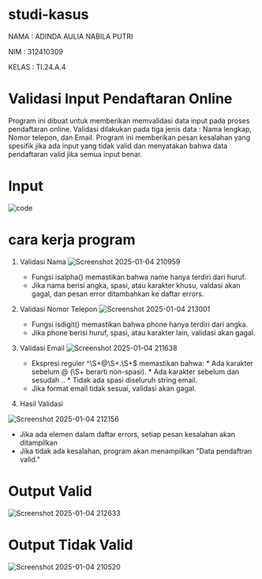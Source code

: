 # studi-kasus

NAMA  : ADINDA AULIA NABILA PUTRI

NIM   : 312410309

KELAS : TI.24.A.4 

# Validasi Input Pendaftaran Online

Program ini dibuat untuk memberikan memvalidasi data input pada proses pendaftaran online. Validasi dilakukan pada tiga jenis data : Nama lengkap, Nomor telepon, dan Email. Program ini memberikan pesan kesalahan yang spesifik jika ada input yang tidak valid dan menyatakan bahwa data pendaftaran valid jika semua input benar. 

# Input 

  ![code](https://github.com/user-attachments/assets/7ada9b10-4b57-4d70-8bc0-cca5d85c7c77)

# cara kerja program 

1. Validasi Nama
   ![Screenshot 2025-01-04 210959](https://github.com/user-attachments/assets/b2775722-d2ca-411b-8cc7-2cd438931ae5)

   * Fungsi isalpha() memastikan bahwa name hanya terdiri dari huruf.
   * Jika nama berisi angka, spasi, atau karakter khusu, valdasi akan gagal, dan pesan error ditambahkan ke daftar errors.

2. Validasi Nomor Telepon
     ![Screenshot 2025-01-04 213001](https://github.com/user-attachments/assets/a688533c-b5a1-4ab6-b8a6-21bd1058fc3b)

   * Fungsi isdigit() memastikan bahwa phone hanya terdiri dari angka.
   * Jika phone berisi huruf, spasi, atau karakter lain, validasi akan gagal.

3. Validasi Email
     ![Screenshot 2025-01-04 211638](https://github.com/user-attachments/assets/f2d88866-bb8a-4fe5-9aa1-1af2e7141fe4)

     * Ekspresi reguler ^\S+@\S+\.\S+$ memastikan bahwa:
           * Ada karakter sebelum @ (\S+ berarti non-spasi).
           * Ada karakter sebelum dan sesudah ..
           * Tidak ada spasi diseluruh string email.
     * Jika format email tidak sesuai, validasi akan gagal.

4. Hasil Validasi
   
 ![Screenshot 2025-01-04 212156](https://github.com/user-attachments/assets/b26473fe-2888-4fd5-a2e0-eed1e6237315)

   * Jika ada elemen dalam daftar errors, setiap pesan kesalahan akan ditampilkan
   * Jika tidak ada kesalahan, program akan menampilkan "Data pendaftran valid."

# Output Valid
  ![Screenshot 2025-01-04 212633](https://github.com/user-attachments/assets/a04a1f15-dbfb-45d8-a131-6fcbc07ad029)
 
# Output Tidak Valid
  ![Screenshot 2025-01-04 210520](https://github.com/user-attachments/assets/f4b147bd-7561-49ee-87b2-b3809f23608c)






